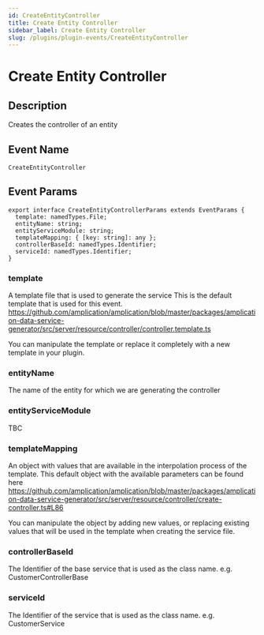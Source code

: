```yaml
---
id: CreateEntityController
title: Create Entity Controller
sidebar_label: Create Entity Controller
slug: /plugins/plugin-events/CreateEntityController
---
```


# Create Entity Controller

## Description

Creates the controller of an entity

## Event Name
`CreateEntityController`

## Event Params

```tsx
export interface CreateEntityControllerParams extends EventParams {
  template: namedTypes.File;
  entityName: string;
  entityServiceModule: string;
  templateMapping: { [key: string]: any };
  controllerBaseId: namedTypes.Identifier;
  serviceId: namedTypes.Identifier;
}
```

### template
A template file that is used to generate the service
This is the default template that is used for this event.
https://github.com/amplication/amplication/blob/master/packages/amplication-data-service-generator/src/server/resource/controller/controller.template.ts

You can manipulate the template or replace it completely with a new template in your plugin.

### entityName
The name of the entity for which we are generating the controller

### entityServiceModule
TBC

### templateMapping
An object with values that are available in the interpolation process of the template.
This default object with the available parameters can be found here
https://github.com/amplication/amplication/blob/master/packages/amplication-data-service-generator/src/server/resource/controller/create-controller.ts#L86

You can manipulate the object by adding new values, or replacing existing values that will be used in the template when creating the service file.

### controllerBaseId
The Identifier of the base service that is used as the class name. e.g. CustomerControllerBase

### serviceId
The Identifier of the service that is used as the class name. e.g. CustomerService


